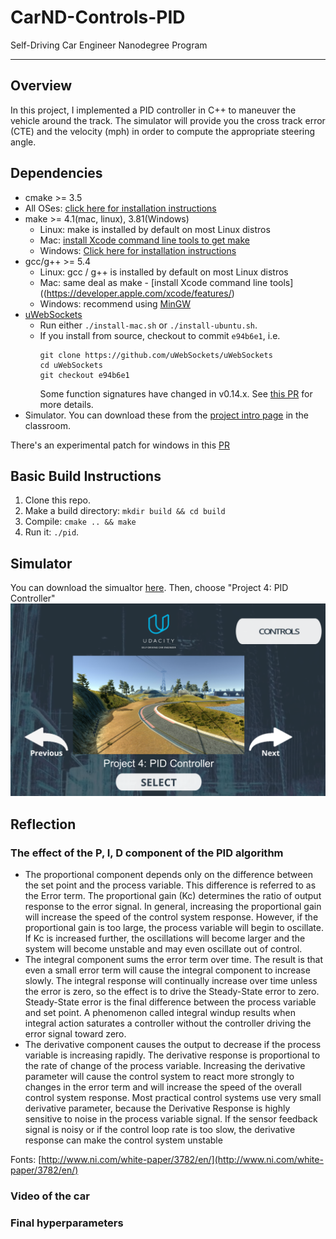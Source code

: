 # CarND-Controls-PID
Self-Driving Car Engineer Nanodegree Program

---
## Overview
In this project, I implemented a PID controller in C++ to maneuver the vehicle around the track.
The simulator will provide you the cross track error (CTE) and the velocity (mph) in order to compute the appropriate steering angle.

## Dependencies

* cmake >= 3.5
 * All OSes: [click here for installation instructions](https://cmake.org/install/)
* make >= 4.1(mac, linux), 3.81(Windows)
  * Linux: make is installed by default on most Linux distros
  * Mac: [install Xcode command line tools to get make](https://developer.apple.com/xcode/features/)
  * Windows: [Click here for installation instructions](http://gnuwin32.sourceforge.net/packages/make.htm)
* gcc/g++ >= 5.4
  * Linux: gcc / g++ is installed by default on most Linux distros
  * Mac: same deal as make - [install Xcode command line tools]((https://developer.apple.com/xcode/features/)
  * Windows: recommend using [MinGW](http://www.mingw.org/)
* [uWebSockets](https://github.com/uWebSockets/uWebSockets)
  * Run either `./install-mac.sh` or `./install-ubuntu.sh`.
  * If you install from source, checkout to commit `e94b6e1`, i.e.
    ```
    git clone https://github.com/uWebSockets/uWebSockets 
    cd uWebSockets
    git checkout e94b6e1
    ```
    Some function signatures have changed in v0.14.x. See [this PR](https://github.com/udacity/CarND-MPC-Project/pull/3) for more details.
* Simulator. You can download these from the [project intro page](https://github.com/udacity/self-driving-car-sim/releases) in the classroom.

There's an experimental patch for windows in this [PR](https://github.com/udacity/CarND-PID-Control-Project/pull/3)

## Basic Build Instructions

1. Clone this repo.
2. Make a build directory: `mkdir build && cd build`
3. Compile: `cmake .. && make`
4. Run it: `./pid`. 

## Simulator
You can download the simualtor [here](https://github.com/udacity/self-driving-car-sim/releases). Then, choose "Project 4: PID Controller" ![Project 4: PID Controller](/images/PID_window.PNG)
## Reflection
### The effect of the P, I, D component of the PID algorithm
- The proportional component depends only on the difference between the set point and the process variable. This difference is referred to as the Error term. The proportional gain (Kc) determines the ratio of output response to the error signal. In general, increasing the proportional gain will increase the speed of the control system response. However, if the proportional gain is too large, the process variable will begin to oscillate. If Kc is increased further, the oscillations will become larger and the system will become unstable and may even oscillate out of control.
- The integral component sums the error term over time. The result is that even a small error term will cause the integral component to increase slowly. The integral response will continually increase over time unless the error is zero, so the effect is to drive the Steady-State error to zero. Steady-State error is the final difference between the process variable and set point. A phenomenon called integral windup results when integral action saturates a controller without the controller driving the error signal toward zero.
- The derivative component causes the output to decrease if the process variable is increasing rapidly. The derivative response is proportional to the rate of change of the process variable. Increasing the derivative parameter will cause the control system to react more strongly to changes in the error term and will increase the speed of the overall control system response. Most practical control systems use very small derivative parameter, because the Derivative Response is highly sensitive to noise in the process variable signal. If the sensor feedback signal is noisy or if the control loop rate is too slow, the derivative response can make the control system unstable

Fonts: [http://www.ni.com/white-paper/3782/en/](http://www.ni.com/white-paper/3782/en/)

### Video of the car

### Final hyperparameters

